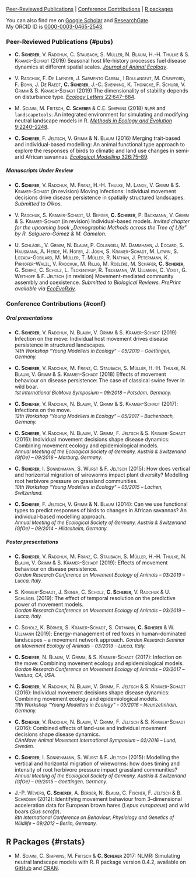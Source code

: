 [Peer-Reviewed Publications](#pubs)  |  [Conference Contributions](#conf)  |  [R packages](#rstats)

You can also find me on [Google Scholar](https://scholar.google.com/citations?user=6o61j_IAAAAJ&hl=en&oi=sra) and [ResearchGate](https://www.researchgate.net/profile/Cedric_Scherer/contributions).  
My ORCID ID is [0000-0003-0465-2543](https://orcid.org/0000-0003-0465-2543).


### Peer-Reviewed Publications {#pubs}

- <span style="font-variant:small-caps;">**C. Scherer**, V. Radchuk, C. Staubach, S. Müller, N. Blaum, H.-H. Thulke & S. Kramer-Schadt</span> (2019) Seasonal host life-history processes fuel disease dynamics at different spatial scales.
[*Journal of Animal Ecology*](https://doi.org/10.1111/1365-2656.13070).

- <span style="font-variant:small-caps;">V. Radchuk, F. De Laender, J. Sarmento Cabral, I Boulangeat, M. Crawford, F. Bohn, J. De Raedt, **C. Scherer**, J.-C. Svenning, K. Thonicke, F. Schurr, V. Grimm & S. Kramer-Schadt (2019)</span> The dimensionality of stability depends on disturbance type.
[*Ecology Letters* 22:647–684](https://doi.org/10.1111/ele.13226).

- <span style="font-variant:small-caps;">M. Sciaini, M. Fritsch, **C. Scherer** & C.E. Simpkins (2018)</span> `NLMR` and `landscapetools`: An integrated environment for simulating and modifying neutral landscape models in R.
[*Methods in Ecology and Evolution* 9:2240–2248](https://doi.org/10.1111/2041-210X.13076).

- <span style="font-variant:small-caps;">**C. Scherer**, F. Jeltsch, V. Grimm & N. Blaum (2016)</span> Merging trait-based and individual-based modelling: An animal functional type approach to explore the responses of birds to climatic and land use changes in semi-arid African savannas. [*Ecological Modelling* 326:75–89](https://doi.org/10.1016/j.ecolmodel.2015.07.005).


##### Manuscripts Under Review
- <span style="font-variant:small-caps;">**C. Scherer**, V. Radchuk, M. Franz, H.-H. Thulke, M. Lange, V. Grimm & S. Kramer-Schadt</span> (in revision)</span> Moving infections: Individual movement decisions drive disease persistence in spatially structured landscapes. *Submitted to Oikos*.

- <span style="font-variant:small-caps;">V. Radchuk, S. Kramer-Schadt, U. Berger, **C. Scherer**, P. Backmann, V. Grimm & S. Kramer-Schadt</span> (in revision)</span> Individual-based models. *Invited chapter for the upcoming book „Demographic Methods across the Tree of Life” by R. Salguero-Gómez & M. Gamelon.*

- <span style="font-variant:small-caps;">U. Schlägel, V. Grimm, N. Blaum, P. Colangeli, M. Dammhahn, J. Eccard, S. Hausmann, A. Herde, H. Hofer, J. Joshi, S. Kramer-Schadt, M. Litwin, S. Lozada-Gobilard, M. Müller, T. Müller, R. Nathan, J. Petermann, K. Pirhofer-Walzl, V. Radchuk, M. Rillig, M. Roeleke, M. Schäfer, **C. Scherer**, G. Schiro, C. Scholz, L. Teckentrup, R. Tiedemann, W. Ullmann, C. Voigt, G. Weithoff & F. Jeltsch</span> (in revision) Movement-mediated community assembly and coexistence. *Submitted to Biological Reviews. PrePrint available via [EcoEvoRxiv](https://doi.org/10.32942/osf.io/d8a4m).*


### Conference Contributions {#conf}

##### Oral presentations
- <span style="font-variant:small-caps;">**C. Scherer**, V. Radchuk, N. Blaum, V. Grimm & S. Kramer-Schadt (2019)</span> Infection on the move: Individual host movement drives disease persistence in structured landscapes.  
<font size="2">*14th Workshop “Young Modellers in Ecology” – 05/2019 – Goettingen, Germany.*</font>

- <span style="font-variant:small-caps;">**C. Scherer**, V. Radchuk, M. Franz, C. Staubach, S. Müller, H.-H. Thulke, N. Blaum, V. Grimm & S. Kramer-Schadt (2018)</span> Effects of movement behaviour on disease persistence: The case of classical swine fever in wild boar.  
<font size="2">*1st International BioMove Symposium – 09/2018 – Potsdam, Germany.*</font>

- <span style="font-variant:small-caps;">**C. Scherer**, V. Radchuk, N. Blaum, V. Grimm & S. Kramer-Schadt  (2017)</span>: Infections on the move.  
<font size="2">*12th Workshop “Young Modellers in Ecology” – 05/2017 – Buchenbach, Germany.*</font>

- <span style="font-variant:small-caps;">**C. Scherer**, V. Radchuk, N. Blaum, V. Grimm, F. Jeltsch & S. Kramer-Schadt (2016)</span>: Individual movement decisions shape disease dynamics: Combining movement ecology and epidemiological models.  
<font size="2">*Annual Meeting of the Ecological Society of Germany, Austria & Switzerland (GfOe) – 09/2016 – Marburg, Germany.*</font>

- <span style="font-variant:small-caps;">**C. Scherer**, I. Sonnenmann, S. Wurst & F. Jeltsch (2015)</span>: How does vertical and horizontal migration of wireworms impact plant diversity? Modelling root herbivore pressure on grassland communities.   
<font size="2">*10th Workshop “Young Modellers in Ecology” – 05/2015 – Lachen, Switzerland.*</font>

- <span style="font-variant:small-caps;">**C. Scherer**, F. Jeltsch, V. Grimm & N. Blaum (2014)</span>: Can we use functional types to predict responses of birds to changes in African savannas? An individual-based modelling approach.  
<font size="2">*Annual Meeting of the Ecological Society of Germany, Austria & Switzerland (GfOe) – 09/2014 – Hildesheim, Germany.*</font>


##### Poster presentations
- <span style="font-variant:small-caps;">**C. Scherer**, V. Radchuk, M. Franz, C. Staubach, S. Müller, H.-H. Thulke, N. Blaum, V. Grimm & S. Kramer-Schadt (2019)</span>: Effects of movement behaviour on disease persistence.  
<font size="2">*Gordon Research Conference on Movement Ecology of Animals – 03/2019 – Lucca, Italy.*</font>

- <span style="font-variant:small-caps;">S. Kramer-Schadt, J. Signer, C. Scholz, **C. Scherer**, V. Radchuk & U. Schlägel (2019)</span>: The effect of temporal resolution on the predictive power of movement models.  
<font size="2">*Gordon Research Conference on Movement Ecology of Animals – 03/2019 – Lucca, Italy.*</font>

- <span style="font-variant:small-caps;">C. Scholz, K. Börner, S. Kramer-Schadt, S. Ortmann, **C. Scherer** & W. Ullmann (2019)</span>: Energy-management of red foxes in human-dominated landscapes – a movement network approach.
<font size="2">*Gordon Research Seminar on Movement Ecology of Animals – 03/2019 – Lucca, Italy.*</font>

- <span style="font-variant:small-caps;">**C. Scherer**, N. Blaum, V. Grimm, & S. Kramer-Schadt (2017)</span>: Infection on the move: Combining movement ecology and epidemiological models.  
<font size="2">*Gordon Research Conference on Movement Ecology of Animals – 03/2017 – Ventura, CA, USA.*</font>

- <span style="font-variant:small-caps;">**C. Scherer**, V. Radchuk, N. Blaum, V. Grimm, F. Jeltsch & S. Kramer-Schadt (2016)</span>: Individual movement decisions shape disease dynamics: Combining movement ecology and epidemiological models.  
<font size="2">*11th Workshop “Young Modellers in Ecology” – 05/2016 – Neunzehnhain, Germany.*</font>

- <span style="font-variant:small-caps;">**C. Scherer**, V. Radchuk, N. Blaum, V. Grimm, F. Jeltsch & S. Kramer-Schadt (2016)</span>: Combined effects of land-use and individual movement decisions shape disease dynamics.  
<font size="2">*CAnMove Animal Movement International Symposium – 02/2016 – Lund, Sweden.*</font>

- <span style="font-variant:small-caps;">**C. Scherer**, I. Sonnenmann, S. Wurst & F. Jeltsch (2015)</span>: Modelling the vertical and horizontal migration of wireworms: how does timing and intensity of root herbivore pressure impact grassland communities?  
<font size="2">*Annual Meeting of the Ecological Society of Germany, Austria & Switzerland (GfOe) – 09/2015 – Goettingen, Germany.*</font>

- <span style="font-variant:small-caps;">J.-P. Wevers, **C. Scherer**, A. Berger, N. Blaum, C. Fischer, F. Jeltsch & B. Schröder (2012)</span>: Identifying movement behaviour from 3–dimensional acceleration data for European brown hares (*Lepus europaeus*) and wild boars (*Sus scrofa*).  
<font size="2">*8th International Conference on Behaviour, Physiology and Genetics of Wildlife – 09/2012 – Berlin, Germany.*</font>


## R Packages {#rstats}

- <span style="font-variant:small-caps;">M. Sciaini, C. Simpkins, M. Fritsch & **C. Scherer**</span> 2017: NLMR: Simulating neutral landscape models with R. R package version 0.4.2, available on [GitHub](https://ropensci.github.io/NLMR/) and [CRAN](https://cran.r-project.org/web/packages/NLMR/index.html).
